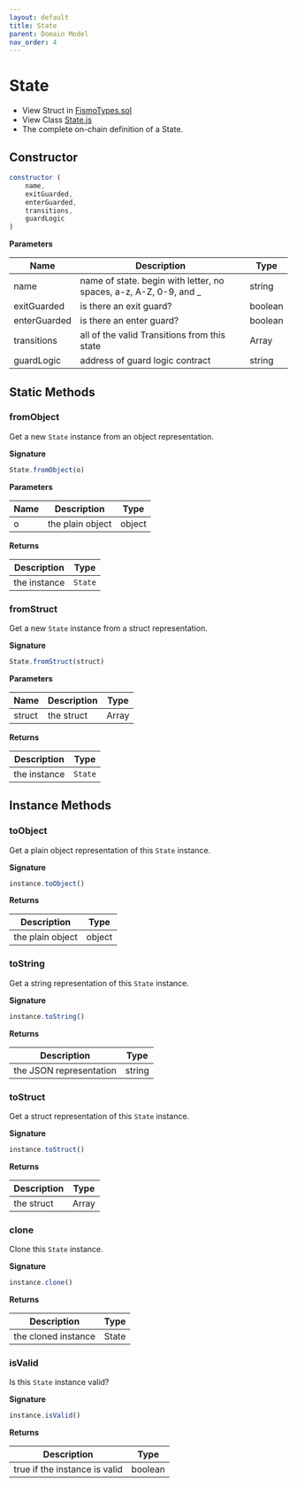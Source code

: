 ```yaml
---
layout: default
title: State
parent: Domain Model
nav_order: 4
---
```

# State
* View Struct in [FismoTypes.sol](https://github.com/cliffhall/Fismo/blob/main/contracts/domain/FismoTypes.sol#L28)
* View Class [State.js](https://github.com/cliffhall/Fismo/blob/main/scripts/domain/entity/State.js)
* The complete on-chain definition of a State.

## Constructor

```javascript
constructor (
    name, 
    exitGuarded, 
    enterGuarded, 
    transitions, 
    guardLogic
)
```

**Parameters**

| Name          | Description                                                       | Type    |
|---------------|-------------------------------------------------------------------|---------|
| name          | name of state. begin with letter, no spaces, a-z, A-Z, 0-9, and _ | string  |
| exitGuarded   | is there an exit guard?                                           | boolean |
| enterGuarded  | is there an enter guard?                                          | boolean |
| transitions   | all of the valid Transitions from this state                      | Array   |
| guardLogic    | address of guard logic contract  | string  |

## Static Methods

### fromObject
Get a new `State` instance from an object representation.

**Signature**
```javascript
State.fromObject(o)
```
**Parameters**

| Name     | Description      | Type   |
|----------|------------------|--------|
| o        | the plain object | object | 

**Returns**

| Description       | Type           |
|-------------------|----------------|
| the instance | `State` | 

### fromStruct
Get a new `State` instance from a struct representation.

**Signature**
```javascript
State.fromStruct(struct)
```
**Parameters**

| Name   | Description | Type  |
|--------|-------------|-------|
| struct | the struct  | Array | 

**Returns**

| Description       | Type           |
|-------------------|----------------|
| the instance | `State` |

## Instance Methods

### toObject
Get a plain object representation of this `State` instance.

**Signature**
```javascript
instance.toObject()
```

**Returns**

| Description       | Type   |
|-------------------|--------|
|  the plain object | object | 

### toString
Get a string representation of this `State` instance.

**Signature**
```javascript
instance.toString()
```

**Returns**

| Description              | Type   |
|--------------------------|--------|
| the JSON representation | string | 

### toStruct
Get a struct representation of this `State` instance.

**Signature**
```javascript
instance.toStruct()
```

**Returns**

| Description | Type  |
|-------------|-------|
| the struct  | Array | 

### clone
Clone this `State` instance.

**Signature**
```javascript
instance.clone()
```

**Returns**

| Description         | Type           |
|---------------------|----------------|
| the cloned instance | State | 

### isValid
Is this `State` instance valid?

**Signature**
```javascript
instance.isValid()
```

**Returns**

| Description                   | Type    |
|-------------------------------|---------|
| true if the instance is valid | boolean | 
